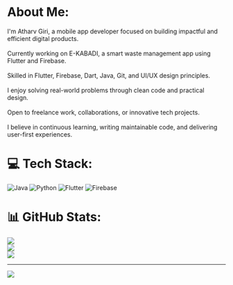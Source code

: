 #  About Me:
I'm Atharv Giri, a mobile app developer focused on building impactful and efficient digital products.<br><br>Currently working on E-KABADI, a smart waste management app using Flutter and Firebase.<br><br>Skilled in Flutter, Firebase, Dart, Java, Git, and UI/UX design principles.<br><br>I enjoy solving real-world problems through clean code and practical design.<br><br>Open to freelance work, collaborations, or innovative tech projects.<br><br>I believe in continuous learning, writing maintainable code, and delivering user-first experiences.


# 💻 Tech Stack:
![Java](https://img.shields.io/badge/java-%23ED8B00.svg?style=for-the-badge&logo=openjdk&logoColor=white) ![Python](https://img.shields.io/badge/python-3670A0?style=for-the-badge&logo=python&logoColor=ffdd54) ![Flutter](https://img.shields.io/badge/Flutter-%2302569B.svg?style=for-the-badge&logo=Flutter&logoColor=white) ![Firebase](https://img.shields.io/badge/firebase-%23039BE5.svg?style=for-the-badge&logo=firebase)
# 📊 GitHub Stats:
![](https://github-readme-stats.vercel.app/api?username=Atharv-gif&theme=dark&hide_border=false&include_all_commits=false&count_private=false)<br/>
![](https://nirzak-streak-stats.vercel.app/?user=Atharv-gif&theme=dark&hide_border=false)<br/>
![](https://github-readme-stats.vercel.app/api/top-langs/?username=Atharv-gif&theme=dark&hide_border=false&include_all_commits=false&count_private=false&layout=compact)

---
[![](https://visitcount.itsvg.in/api?id=Atharv-gif&icon=0&color=0)](https://visitcount.itsvg.in)

<!-- Proudly created with GPRM ( https://gprm.itsvg.in ) -->
